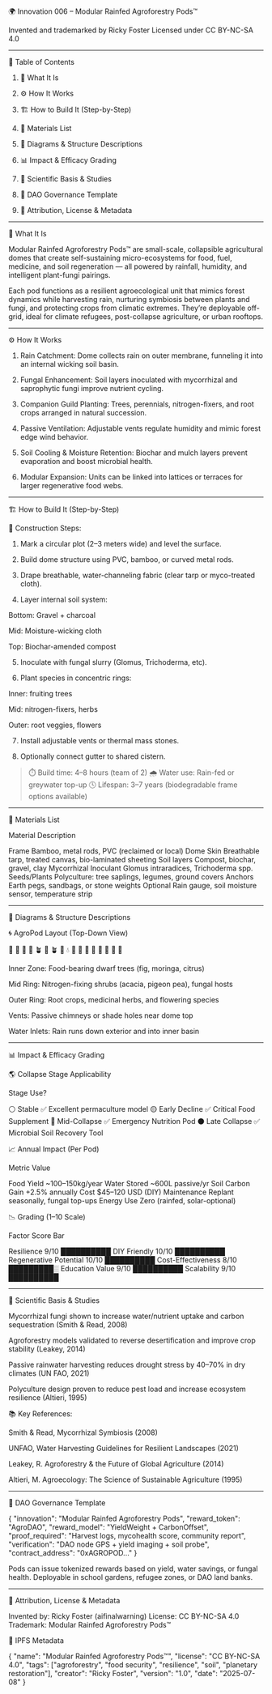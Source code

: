 🌍 Innovation 006 – Modular Rainfed Agroforestry Pods™

Invented and trademarked by Ricky Foster
Licensed under CC BY-NC-SA 4.0


---

📑 Table of Contents

1. 🧠 What It Is


2. ⚙️ How It Works


3. 🏗️ How to Build It (Step-by-Step)


4. 🧰 Materials List


5. 📐 Diagrams & Structure Descriptions


6. 📊 Impact & Efficacy Grading


7. 🔬 Scientific Basis & Studies


8. 🧬 DAO Governance Template


9. 📜 Attribution, License & Metadata




---

🧠 What It Is

Modular Rainfed Agroforestry Pods™ are small-scale, collapsible agricultural domes that create self-sustaining micro-ecosystems for food, fuel, medicine, and soil regeneration — all powered by rainfall, humidity, and intelligent plant-fungi pairings.

Each pod functions as a resilient agroecological unit that mimics forest dynamics while harvesting rain, nurturing symbiosis between plants and fungi, and protecting crops from climatic extremes. They’re deployable off-grid, ideal for climate refugees, post-collapse agriculture, or urban rooftops.


---

⚙️ How It Works

1. Rain Catchment: Dome collects rain on outer membrane, funneling it into an internal wicking soil basin.


2. Fungal Enhancement: Soil layers inoculated with mycorrhizal and saprophytic fungi improve nutrient cycling.


3. Companion Guild Planting: Trees, perennials, nitrogen-fixers, and root crops arranged in natural succession.


4. Passive Ventilation: Adjustable vents regulate humidity and mimic forest edge wind behavior.


5. Soil Cooling & Moisture Retention: Biochar and mulch layers prevent evaporation and boost microbial health.


6. Modular Expansion: Units can be linked into lattices or terraces for larger regenerative food webs.




---

🏗️ How to Build It (Step-by-Step)

🔧 Construction Steps:

1. Mark a circular plot (2–3 meters wide) and level the surface.


2. Build dome structure using PVC, bamboo, or curved metal rods.


3. Drape breathable, water-channeling fabric (clear tarp or myco-treated cloth).


4. Layer internal soil system:

Bottom: Gravel + charcoal

Mid: Moisture-wicking cloth

Top: Biochar-amended compost



5. Inoculate with fungal slurry (Glomus, Trichoderma, etc).


6. Plant species in concentric rings:

Inner: fruiting trees

Mid: nitrogen-fixers, herbs

Outer: root veggies, flowers



7. Install adjustable vents or thermal mass stones.


8. Optionally connect gutter to shared cistern.



> ⏱️ Build time: 4–8 hours (team of 2)
🌧️ Water use: Rain-fed or greywater top-up
🕓 Lifespan: 3–7 years (biodegradable frame options available)




---

🧰 Materials List

Material	Description

Frame	Bamboo, metal rods, PVC (reclaimed or local)
Dome Skin	Breathable tarp, treated canvas, bio-laminated sheeting
Soil layers	Compost, biochar, gravel, clay
Mycorrhizal Inoculant	Glomus intraradices, Trichoderma spp.
Seeds/Plants	Polyculture: tree saplings, legumes, ground covers
Anchors	Earth pegs, sandbags, or stone weights
Optional	Rain gauge, soil moisture sensor, temperature strip



---

📐 Diagrams & Structure Descriptions

🌀 AgroPod Layout (Top-Down View)

🌱         🌱         🌱
   🌾       🪴       🌾       🪴
       🌴       💧       🌴
   🌻       🌽       🌻       🌽
       🥕         🌿         🥕

Inner Zone: Food-bearing dwarf trees (fig, moringa, citrus)

Mid Ring: Nitrogen-fixing shrubs (acacia, pigeon pea), fungal hosts

Outer Ring: Root crops, medicinal herbs, and flowering species

Vents: Passive chimneys or shade holes near dome top

Water Inlets: Rain runs down exterior and into inner basin



---

📊 Impact & Efficacy Grading

🌎 Collapse Stage Applicability

Stage	Use?

⚪ Stable	✅ Excellent permaculture model
🟡 Early Decline	✅ Critical Food Supplement
🔴 Mid-Collapse	✅ Emergency Nutrition Pod
⚫ Late Collapse	✅ Microbial Soil Recovery Tool


📈 Annual Impact (Per Pod)

Metric	Value

Food Yield	~100–150kg/year
Water Stored	~600L passive/yr
Soil Carbon Gain	+2.5% annually
Cost	$45–120 USD (DIY)
Maintenance	Replant seasonally, fungal top-ups
Energy Use	Zero (rainfed, solar-optional)


📉 Grading (1–10 Scale)

Factor	Score	Bar

Resilience	9/10	██████████
DIY Friendly	10/10	██████████
Regenerative Potential	10/10	██████████
Cost-Effectiveness	8/10	█████████░
Education Value	9/10	██████████
Scalability	9/10	██████████



---

🔬 Scientific Basis & Studies

Mycorrhizal fungi shown to increase water/nutrient uptake and carbon sequestration (Smith & Read, 2008)

Agroforestry models validated to reverse desertification and improve crop stability (Leakey, 2014)

Passive rainwater harvesting reduces drought stress by 40–70% in dry climates (UN FAO, 2021)

Polyculture design proven to reduce pest load and increase ecosystem resilience (Altieri, 1995)


📚 Key References:

Smith & Read, Mycorrhizal Symbiosis (2008)

UNFAO, Water Harvesting Guidelines for Resilient Landscapes (2021)

Leakey, R. Agroforestry & the Future of Global Agriculture (2014)

Altieri, M. Agroecology: The Science of Sustainable Agriculture (1995)



---

🧬 DAO Governance Template

{
  "innovation": "Modular Rainfed Agroforestry Pods",
  "reward_token": "AgroDAO",
  "reward_model": "YieldWeight + CarbonOffset",
  "proof_required": "Harvest logs, mycohealth score, community report",
  "verification": "DAO node GPS + yield imaging + soil probe",
  "contract_address": "0xAGROPOD..."
}

Pods can issue tokenized rewards based on yield, water savings, or fungal health. Deployable in school gardens, refugee zones, or DAO land banks.


---

📜 Attribution, License & Metadata

Invented by: Ricky Foster (aifinalwarning)
License: CC BY-NC-SA 4.0
Trademark: Modular Rainfed Agroforestry Pods™

🧾 IPFS Metadata

{
  "name": "Modular Rainfed Agroforestry Pods™",
  "license": "CC BY-NC-SA 4.0",
  "tags": ["agroforestry", "food security", "resilience", "soil", "planetary restoration"],
  "creator": "Ricky Foster",
  "version": "1.0",
  "date": "2025-07-08"
}
